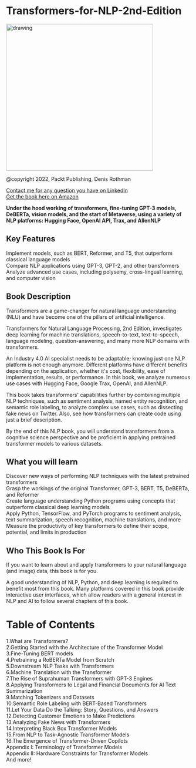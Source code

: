 # Transformers-for-NLP-2nd-Edition
<img src="https://github.com/Denis2054/Transformers-for-NLP-2nd-Edition/blob/main/Transformers_Rothman.jpg?raw=tru" alt="drawing" width="400"/>

@copyright 2022, Packt Publishing, Denis Rothman

[Contact me for any question you have on LinkedIn](https://www.linkedin.com/in/denis-rothman-0b034043/)<br>
[Get the book here on Amazon](https://www.amazon.com/Transformers-Natural-Language-Processing-architectures-dp-1803247339/dp/1803247339/ref=mt_other?_encoding=UTF8&me=&qid=)

**Under the hood working of transformers, fine-tuning GPT-3 models, DeBERTa, vision models, and the start of Metaverse, using a variety of NLP platforms: Hugging Face, OpenAI API, Trax, and AllenNLP**

## Key Features

Implement models, such as BERT, Reformer, and T5, that outperform classical language models<br>
Compare NLP applications using GPT-3, GPT-2, and other transformers<br>
Analyze advanced use cases, including polysemy, cross-lingual learning, and computer vision<br>
## Book Description
Transformers are a game-changer for natural language understanding (NLU) and have become one of the pillars of artificial intelligence.<br>

Transformers for Natural Language Processing, 2nd Edition, investigates deep learning for machine translations, speech-to-text, text-to-speech, language modeling, question-answering, and many more NLP domains with transformers.<br>

An Industry 4.0 AI specialist needs to be adaptable; knowing just one NLP platform is not enough anymore. Different platforms have different benefits depending on the application, whether it's cost, flexibility, ease of implementation, results, or performance. In this book, we analyze numerous use cases with Hugging Face, Google Trax, OpenAI, and AllenNLP.<br>

This book takes transformers' capabilities further by combining multiple NLP techniques, such as sentiment analysis, named entity recognition, and semantic role labeling, to analyze complex use cases, such as dissecting fake news on Twitter. Also, see how transformers can create code using just a brief description.<br>

By the end of this NLP book, you will understand transformers from a cognitive science perspective and be proficient in applying pretrained transformer models to various datasets.<br>

## What you will learn
Discover new ways of performing NLP techniques with the latest pretrained transformers<br>
Grasp the workings of the original Transformer, GPT-3, BERT, T5, DeBERTa, and Reformer<br>
Create language understanding Python programs using concepts that outperform classical deep learning models<br>
Apply Python, TensorFlow, and PyTorch programs to sentiment analysis, text summarization, speech recognition, machine translations, and more<br>
Measure the productivity of key transformers to define their scope, potential, and limits in production<br>
## Who This Book Is For
If you want to learn about and apply transformers to your natural language (and image) data, this book is for you.<br>

A good understanding of NLP, Python, and deep learning is required to benefit most from this book. Many platforms covered in this book provide interactive user interfaces, which allow readers with a general interest in NLP and AI to follow several chapters of this book.<br>

# Table of Contents<br>
1.What are Transformers?<br>
2.Getting Started with the Architecture of the Transformer Model<br>
3.Fine-Tuning BERT models<br>
4.Pretraining a RoBERTa Model from Scratch<br>
5.Downstream NLP Tasks with Transformers<br>
6.Machine Translation with the Transformer<br>
7.The Rise of Suprahuman Transformers with GPT-3 Engines<br>
8.Applying Transformers to Legal and Financial Documents for AI Text Summarization<br>
9.Matching Tokenizers and Datasets<br>
10.Semantic Role Labeling with BERT-Based Transformers<br>
11.Let Your Data Do the Talking: Story, Questions, and Answers<br>
12.Detecting Customer Emotions to Make Predictions<br>
13.Analyzing Fake News with Transformers<br>
14.Interpreting Black Box Transformer Models<br>
15.From NLP to Task-Agnostic Transformer Models<br>
16.The Emergence of Transformer-Driven Copilots<br>
Appendix I: Terminology of Transformer Models<br>
Appendix II: Hardware Constraints for Transformer Models<br>
And more!
